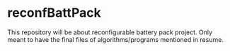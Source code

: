 # reconfBattPack
This repository will be about reconfigurable battery pack project.
Only meant to have the final files of algorithms/programs mentioned in resume.

